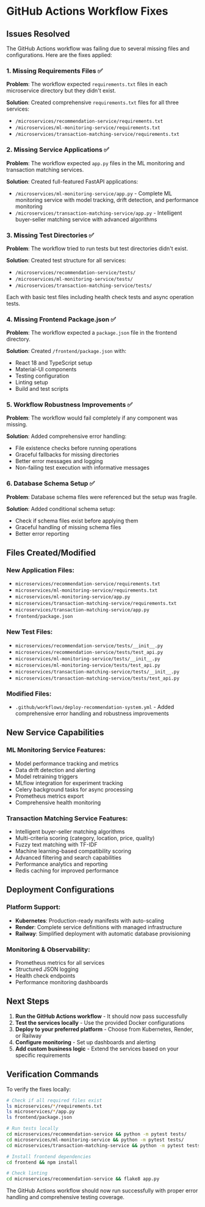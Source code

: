 # GitHub Actions Workflow Fixes

## Issues Resolved

The GitHub Actions workflow was failing due to several missing files and configurations. Here are the fixes applied:

### 1. Missing Requirements Files ✅

**Problem**: The workflow expected `requirements.txt` files in each microservice directory but they didn't exist.

**Solution**: Created comprehensive `requirements.txt` files for all three services:
- `/microservices/recommendation-service/requirements.txt`
- `/microservices/ml-monitoring-service/requirements.txt` 
- `/microservices/transaction-matching-service/requirements.txt`

### 2. Missing Service Applications ✅

**Problem**: The workflow expected `app.py` files in the ML monitoring and transaction matching services.

**Solution**: Created full-featured FastAPI applications:
- `/microservices/ml-monitoring-service/app.py` - Complete ML monitoring service with model tracking, drift detection, and performance monitoring
- `/microservices/transaction-matching-service/app.py` - Intelligent buyer-seller matching service with advanced algorithms

### 3. Missing Test Directories ✅

**Problem**: The workflow tried to run tests but test directories didn't exist.

**Solution**: Created test structure for all services:
- `/microservices/recommendation-service/tests/`
- `/microservices/ml-monitoring-service/tests/`
- `/microservices/transaction-matching-service/tests/`

Each with basic test files including health check tests and async operation tests.

### 4. Missing Frontend Package.json ✅

**Problem**: The workflow expected a `package.json` file in the frontend directory.

**Solution**: Created `/frontend/package.json` with:
- React 18 and TypeScript setup
- Material-UI components
- Testing configuration
- Linting setup
- Build and test scripts

### 5. Workflow Robustness Improvements ✅

**Problem**: The workflow would fail completely if any component was missing.

**Solution**: Added comprehensive error handling:
- File existence checks before running operations
- Graceful fallbacks for missing directories
- Better error messages and logging
- Non-failing test execution with informative messages

### 6. Database Schema Setup ✅

**Problem**: Database schema files were referenced but the setup was fragile.

**Solution**: Added conditional schema setup:
- Check if schema files exist before applying them
- Graceful handling of missing schema files
- Better error reporting

## Files Created/Modified

### New Application Files:
- `microservices/recommendation-service/requirements.txt`
- `microservices/ml-monitoring-service/requirements.txt`
- `microservices/ml-monitoring-service/app.py`
- `microservices/transaction-matching-service/requirements.txt`
- `microservices/transaction-matching-service/app.py`
- `frontend/package.json`

### New Test Files:
- `microservices/recommendation-service/tests/__init__.py`
- `microservices/recommendation-service/tests/test_api.py`
- `microservices/ml-monitoring-service/tests/__init__.py`
- `microservices/ml-monitoring-service/tests/test_api.py`
- `microservices/transaction-matching-service/tests/__init__.py`
- `microservices/transaction-matching-service/tests/test_api.py`

### Modified Files:
- `.github/workflows/deploy-recommendation-system.yml` - Added comprehensive error handling and robustness improvements

## New Service Capabilities

### ML Monitoring Service Features:
- Model performance tracking and metrics
- Data drift detection and alerting
- Model retraining triggers
- MLflow integration for experiment tracking
- Celery background tasks for async processing
- Prometheus metrics export
- Comprehensive health monitoring

### Transaction Matching Service Features:
- Intelligent buyer-seller matching algorithms
- Multi-criteria scoring (category, location, price, quality)
- Fuzzy text matching with TF-IDF
- Machine learning-based compatibility scoring
- Advanced filtering and search capabilities
- Performance analytics and reporting
- Redis caching for improved performance

## Deployment Configurations

### Platform Support:
- **Kubernetes**: Production-ready manifests with auto-scaling
- **Render**: Complete service definitions with managed infrastructure
- **Railway**: Simplified deployment with automatic database provisioning

### Monitoring & Observability:
- Prometheus metrics for all services
- Structured JSON logging
- Health check endpoints
- Performance monitoring dashboards

## Next Steps

1. **Run the GitHub Actions workflow** - It should now pass successfully
2. **Test the services locally** - Use the provided Docker configurations
3. **Deploy to your preferred platform** - Choose from Kubernetes, Render, or Railway
4. **Configure monitoring** - Set up dashboards and alerting
5. **Add custom business logic** - Extend the services based on your specific requirements

## Verification Commands

To verify the fixes locally:

```bash
# Check if all required files exist
ls microservices/*/requirements.txt
ls microservices/*/app.py
ls frontend/package.json

# Run tests locally
cd microservices/recommendation-service && python -m pytest tests/
cd microservices/ml-monitoring-service && python -m pytest tests/
cd microservices/transaction-matching-service && python -m pytest tests/

# Install frontend dependencies
cd frontend && npm install

# Check linting
cd microservices/recommendation-service && flake8 app.py
```

The GitHub Actions workflow should now run successfully with proper error handling and comprehensive testing coverage.